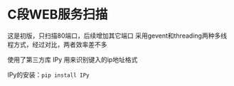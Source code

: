 # C段WEB服务扫描

这是初版，只扫描80端口，后续增加其它端口
采用gevent和threading两种多线程方式，经过对比，两者效率差不多

使用了第三方库 IPy 用来识别键入的ip地址格式

IPy的安装：`pip install IPy`
